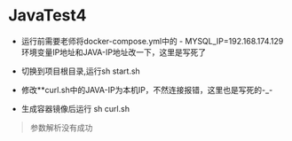 # JavaTest4
* 运行前需要老师将docker-compose.yml中的  - MYSQL_IP=192.168.174.129环境变量IP地址和JAVA-IP地址改一下，这里是写死了
* 切换到项目根目录,运行sh start.sh

* 修改**curl.sh中的JAVA-IP为本机IP，不然连接报错，这里也是写死的-_-
* 生成容器镜像后运行 sh curl.sh

>参数解析没有成功
